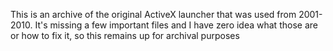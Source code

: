 This is an archive of the original ActiveX launcher that was used from 2001-2010. It's missing a few important files and I have zero idea what those are or how to fix it, so this remains up for archival purposes
